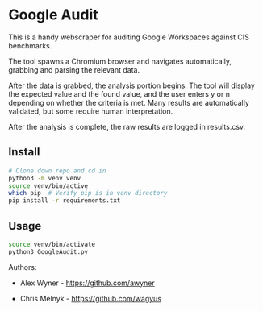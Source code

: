 # Google Audit

This is a handy webscraper for auditing Google Workspaces against CIS benchmarks.

The tool spawns a Chromium browser and navigates automatically, grabbing and parsing the relevant data.

After the data is grabbed, the analysis portion begins. The tool will display the expected value and the found value, and the user enters y or n depending on whether the criteria is met. Many results are automatically validated, but some require human interpretation.

After the analysis is complete, the raw results are logged in results.csv.

## Install

```bash
# Clone down repo and cd in
python3 -m venv venv
source venv/bin/active
which pip  # Verify pip is in venv directory
pip install -r requirements.txt
```


## Usage
```bash
source venv/bin/activate
python3 GoogleAudit.py
```

Authors:
- Alex Wyner - https://github.com/awyner

- Chris Melnyk - https://github.com/wagyus
